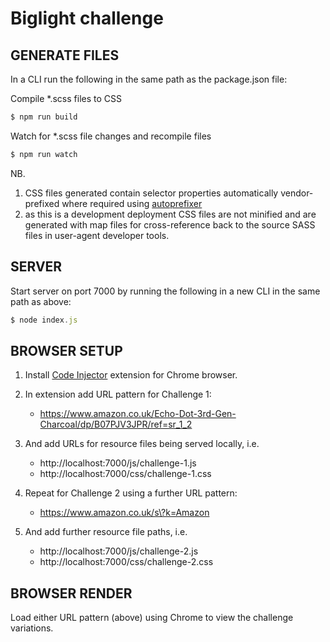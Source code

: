 # Biglight challenge

## GENERATE FILES

In a CLI run the following in the same path as the package.json file:

Compile *.scss files to CSS 
```javascript
$ npm run build
```

Watch for *.scss file changes and recompile files
```javascript
$ npm run watch
```


NB. 
1. CSS files generated contain selector properties automatically vendor-prefixed where required using [autoprefixer](https://www.npmjs.com/package/autoprefixer) 
2. as this is a development deployment CSS files are not minified and are generated with map files for cross-reference back to the source SASS files in user-agent developer tools.


## SERVER

Start server on port 7000 by running the following in a new CLI in the same path as above:
```javascript
$ node index.js
```


## BROWSER SETUP

1. Install [Code Injector](https://chrome.google.com/webstore/detail/code-injector/jgcallaoodbhagkaoobenaabockcejmc) extension for Chrome browser.

2. In extension add URL pattern for Challenge 1:
   + https://www.amazon.co.uk/Echo-Dot-3rd-Gen-Charcoal/dp/B07PJV3JPR/ref=sr_1_2

3. And add URLs for resource files being served locally, i.e.  

   + http://localhost:7000/js/challenge-1.js
   + http://localhost:7000/css/challenge-1.css

4. Repeat for Challenge 2 using a further URL pattern:
   + https://www.amazon.co.uk/s\?k=Amazon

5. And add further resource file paths, i.e.  

   + http://localhost:7000/js/challenge-2.js
   + http://localhost:7000/css/challenge-2.css



## BROWSER RENDER

Load either URL pattern (above) using Chrome to view the challenge variations.


